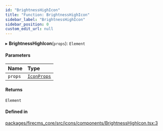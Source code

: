 ```yaml
---
id: "BrightnessHighIcon"
title: "Function: BrightnessHighIcon"
sidebar_label: "BrightnessHighIcon"
sidebar_position: 0
custom_edit_url: null
---
```


▸ **BrightnessHighIcon**(`props`): `Element`

#### Parameters

| Name | Type |
| :------ | :------ |
| `props` | [`IconProps`](../types/IconProps.md) |

#### Returns

`Element`

#### Defined in

[packages/firecms_core/src/icons/components/BrightnessHighIcon.tsx:3](https://github.com/FireCMSco/firecms/blob/d45f3739/packages/firecms_core/src/icons/components/BrightnessHighIcon.tsx#L3)
